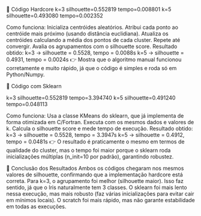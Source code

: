 🔹 Código Hardcore 
k=3 silhouette=0.552819 tempo=0.008801
k=5 silhouette=0.493080 tempo=0.002352


Como funciona:
Inicializa centróides aleatórios.
Atribui cada ponto ao centróide mais próximo (usando distância euclidiana).
Atualiza os centróides calculando a média dos pontos de cada cluster.
Repete até convergir.
Avalia os agrupamentos com o silhouette score.
Resultado obtido:
k=3 → silhouette = 0.5528, tempo = 0.0088s
k=5 → silhouette = 0.4931, tempo = 0.0024s
👉 Mostra que o algoritmo manual funcionou corretamente e muito rápido, já que o código é simples e roda só em Python/Numpy.


🔹 Código com Sklearn

k=3 silhouette=0.552819 tempo=3.394740
k=5 silhouette=0.491240 tempo=0.048113


Como funciona:
Usa a classe KMeans do sklearn, que já implementa de forma otimizada em C/Fortran.
Executa com os mesmos dados e valores de k.
Calcula o silhouette score e mede tempo de execução.
Resultado obtido:
k=3 → silhouette = 0.5528, tempo = 3.3947s
k=5 → silhouette = 0.4912, tempo = 0.0481s
👉 O resultado é praticamente o mesmo em termos de qualidade do cluster, mas o tempo foi maior porque o sklearn roda inicializações múltiplas (n_init=10 por padrão), garantindo robustez.


🔹 Conclusão dos Resultados
Ambos os códigos chegaram nos mesmos valores de silhouette, confirmando que a implementação hardcore está correta.
Para k=3, o agrupamento foi melhor (silhouette maior). Isso faz sentido, já que o Iris naturalmente tem 3 classes.
O sklearn foi mais lento nessa execução, mas mais robusto (faz várias inicializações para evitar cair em mínimos locais).
O scratch foi mais rápido, mas não garante estabilidade em todas as execuções.